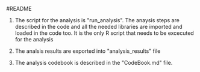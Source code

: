 #README

1. The script for the analysis is "run_analysis". The anaysis steps are described in the code and all the needed libraries are imported and loaded in the code too. It is the only R script that needs to be excecuted for the analysis

2. The analsis results are exported into "analysis_results" file

3. The analysis codebook is described in the "CodeBook.md" file.
